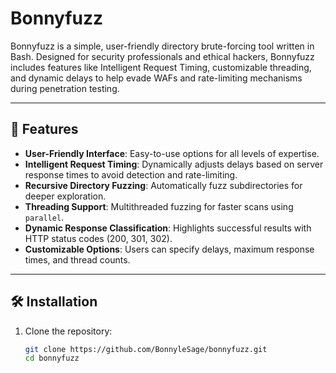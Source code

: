 # Bonnyfuzz

Bonnyfuzz is a simple, user-friendly directory brute-forcing tool written in Bash. Designed for security professionals and ethical hackers, Bonnyfuzz includes features like Intelligent Request Timing, customizable threading, and dynamic delays to help evade WAFs and rate-limiting mechanisms during penetration testing.

---

## 🎯 Features

- **User-Friendly Interface**: Easy-to-use options for all levels of expertise.
- **Intelligent Request Timing**: Dynamically adjusts delays based on server response times to avoid detection and rate-limiting.
- **Recursive Directory Fuzzing**: Automatically fuzz subdirectories for deeper exploration.
- **Threading Support**: Multithreaded fuzzing for faster scans using `parallel`.
- **Dynamic Response Classification**: Highlights successful results with HTTP status codes (200, 301, 302).
- **Customizable Options**: Users can specify delays, maximum response times, and thread counts.

---

## 🛠️ Installation

1. Clone the repository:
   ```bash
   git clone https://github.com/BonnyleSage/bonnyfuzz.git
   cd bonnyfuzz

